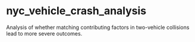 # nyc_vehicle_crash_analysis
Analysis of whether matching contributing factors in two-vehicle collisions lead to more severe outcomes.
